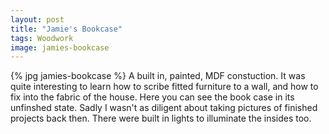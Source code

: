 ```yaml
---
layout: post
title: "Jamie's Bookcase"
tags: Woodwork
image: jamies-bookcase
---
```

{% jpg jamies-bookcase %} A built in, painted, MDF constuction. It was quite interesting to learn how to scribe fitted furniture to a wall, and how to fix into the fabric of the house. Here you can see the book case in its unfinshed state. Sadly I wasn't as diligent about taking pictures of finished projects back then. There were built in lights to illuminate the insides too.


